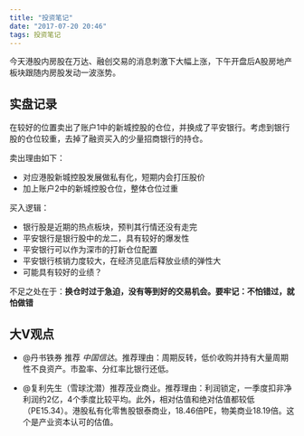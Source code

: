 ```yaml
---
title: "投资笔记"
date: "2017-07-20 20:46"
tags: 投资笔记
---
```


今天港股内房股在万达、融创交易的消息刺激下大幅上涨，下午开盘后A股房地产板块跟随内房股发动一波涨势。

## 实盘记录

在较好的位置卖出了账户1中的新城控股的仓位，并换成了平安银行。考虑到银行股的仓位较重，去掉了融资买入的少量招商银行的持仓。

卖出理由如下：

- 对应港股新城控股发展做私有化，短期内会打压股价
- 加上账户2中的新城控股仓位，整体仓位过重

买入逻辑：

- 银行股是近期的热点板块，预判其行情还没有走完
- 平安银行是银行股中的龙二，具有较好的爆发性
- 平安银行可以作为深市的打新仓位配置
- 平安银行核销力度较大，在经济见底后释放业绩的弹性大
- 可能具有较好的业绩？

不足之处在于：**换仓时过于急迫，没有等到好的交易机会。要牢记：不怕错过，就怕做错**

## 大V观点

- @丹书铁券 推荐 $中国信达$。推荐理由：周期反转，低价收购并持有大量周期性不良资产。市盈率、分红率比银行还低。

- @复利先生（雪球沈潜）推荐茂业商业。推荐理由：利润锁定，一季度扣非净利润约2亿，4个季度比较平均。此外，相对估值和绝对估值都较低（PE15.34）。港股私有化零售股银泰商业，18.46倍PE，物美商业18.19倍。这个是产业资本认可的估值。
